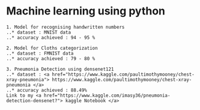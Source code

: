 # Machine learning using python

    1. Model for recognising handwritten numbers
    ..* dataset : MNIST data   
    ..* accuracy achieved : 94 - 95 %  
    
    2. Model for Cloths categorization 
    ..* dataset : FMNIST data    
    ..* accuracy achieved : 79 - 80 % 

    3. Pneumonia Detection using densenet121
    ..* dataset : <a href="https://www.kaggle.com/paultimothymooney/chest-xray-pneumonia"> https://www.kaggle.com/paultimothymooney/chest-xray-pneumonia </a>
    ..* accuracy achieved : 88.49% 
    Link to my <a href="https://www.kaggle.com/imasy36/pneumonia-detection-densenet?"> kaggle Notebook </a>
